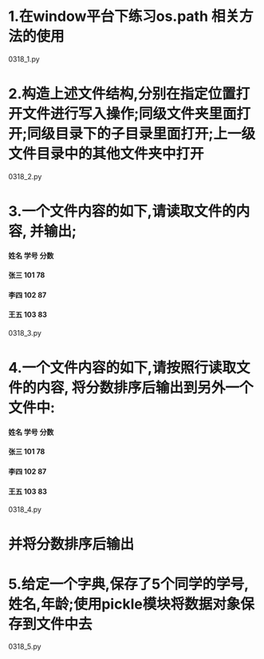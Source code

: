 # 1.在window平台下练习os.path 相关方法的使用

0318_1.py

# 2.构造上述文件结构,分别在指定位置打开文件进行写入操作;同级文件夹里面打开;同级目录下的子目录里面打开;上一级文件目录中的其他文件夹中打开

0318_2.py

# 3.一个文件内容的如下,请读取文件的内容, 并输出;     

#### 姓名      学号      分数            

#### 张三      101         78            

#### 李四      102         87            

#### 王五       103        83

0318_3.py

# 4.一个文件内容的如下,请按照行读取文件的内容,  将分数排序后输出到另外一个文件中:            

#### 姓名      学号      分数            

#### 张三      101         78            

#### 李四      102         87            

#### 王五       103        83

0318_4.py

# 并将分数排序后输出

# 5.给定一个字典,保存了5个同学的学号,姓名,年龄;使用pickle模块将数据对象保存到文件中去

0318_5.py